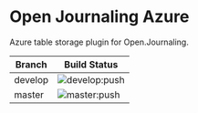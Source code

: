 # Open Journaling Azure

Azure table storage plugin for Open.Journaling.  

Branch      | Build Status
------------|--------
develop     | ![develop:push](https://github.com/kaleho/open-journaling-azure/workflows/develop:push/badge.svg)
master      | ![master:push](https://github.com/kaleho/open-journaling-azure/workflows/master:push/badge.svg)
